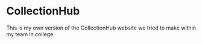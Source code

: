 # CollectionHub
This is my own version of the CollectionHub website we tried to make within my team in college
